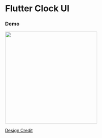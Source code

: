 # Flutter Clock UI

### Demo

<img src="demo.mp4" height="300em" />

[Design Credit](https://dribbble.com/shots/10614114-iOS-Alarm-Clock-App)